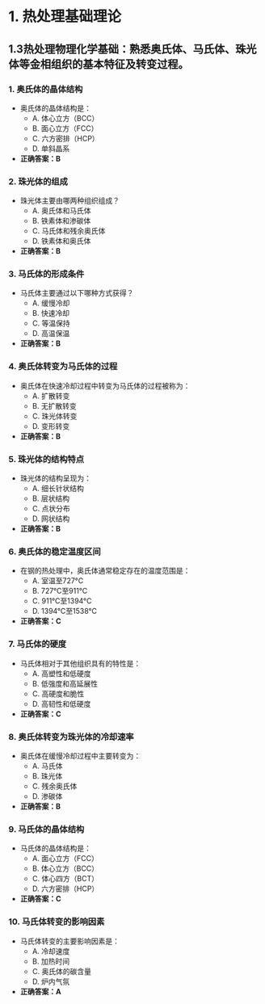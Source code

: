 # 1. **热处理基础理论**
## 1.3**热处理物理化学基础**：熟悉奥氏体、马氏体、珠光体等金相组织的基本特征及转变过程。
### 1. **奥氏体的晶体结构**
   - 奥氏体的晶体结构是：
     - A. 体心立方（BCC）
     - B. 面心立方（FCC）
     - C. 六方密排（HCP）
     - D. 单斜晶系
   - **正确答案：B**

### 2. **珠光体的组成**
   - 珠光体主要由哪两种组织组成？
     - A. 奥氏体和马氏体
     - B. 铁素体和渗碳体
     - C. 马氏体和残余奥氏体
     - D. 铁素体和奥氏体
   - **正确答案：B**

### 3. **马氏体的形成条件**
   - 马氏体主要通过以下哪种方式获得？
     - A. 缓慢冷却
     - B. 快速冷却
     - C. 等温保持
     - D. 高温保温
   - **正确答案：B**

### 4. **奥氏体转变为马氏体的过程**
   - 奥氏体在快速冷却过程中转变为马氏体的过程被称为：
     - A. 扩散转变
     - B. 无扩散转变
     - C. 珠光体转变
     - D. 变形转变
   - **正确答案：B**

### 5. **珠光体的结构特点**
   - 珠光体的结构呈现为：
     - A. 细长针状结构
     - B. 层状结构
     - C. 点状分布
     - D. 网状结构
   - **正确答案：B**

### 6. **奥氏体的稳定温度区间**
   - 在钢的热处理中，奥氏体通常稳定存在的温度范围是：
     - A. 室温至727°C
     - B. 727°C至911°C
     - C. 911°C至1394°C
     - D. 1394°C至1538°C
   - **正确答案：C**

### 7. **马氏体的硬度**
   - 马氏体相对于其他组织具有的特性是：
     - A. 高塑性和低硬度
     - B. 低强度和高延展性
     - C. 高硬度和脆性
     - D. 高韧性和低硬度
   - **正确答案：C**

### 8. **奥氏体转变为珠光体的冷却速率**
   - 奥氏体在缓慢冷却过程中主要转变为：
     - A. 马氏体
     - B. 珠光体
     - C. 残余奥氏体
     - D. 渗碳体
   - **正确答案：B**

### 9. **马氏体的晶体结构**
   - 马氏体的晶体结构是：
     - A. 面心立方（FCC）
     - B. 体心立方（BCC）
     - C. 体心四方（BCT）
     - D. 六方密排（HCP）
   - **正确答案：C**

### 10. **马氏体转变的影响因素**
   - 马氏体转变的主要影响因素是：
     - A. 冷却速度
     - B. 加热时间
     - C. 奥氏体的碳含量
     - D. 炉内气氛
   - **正确答案：A**
